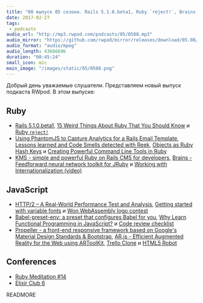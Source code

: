 ```yaml
---
title: "08 выпуск 05 сезона. Rails 5.1.0.beta1, Ruby `reject!`, Brains, Won WebAssembly logo contest, Babel-preset-env, AR.js и прочее"
date: 2017-02-27
tags:
 - podcasts
audio_url: "http://mp3.rwpod.com/podcasts/05/0508.mp3"
audio_mirror: "https://github.com/rwpod/mirror/releases/download/05.08/0508.mp3"
audio_format: "audio/mpeg"
audio_length: 43686696
duration: "00:45:24"
small_icon: mic
main_image: "/images/static/05/0508.png"
---
```


Добрый день уважаемые слушатели. Представляем новый выпуск подкаста RWpod. В этом выпуске:

## Ruby

 - [Rails 5.1.0.beta1](http://weblog.rubyonrails.org/2017/2/23/Rails-5-1-beta1/), [15 Weird Things About Ruby That You Should Know](http://www.blackbytes.info/2017/02/weird-ruby/) и [Ruby `reject!`](http://accidentallyquadratic.tumblr.com/post/157496054437/ruby-reject)
 - [Using PhantomJS to Capture Analytics for a Rails Email Template](http://brandonhilkert.com/blog/using-phantomjs-to-capture-analytics-for-a-rails-email-template/), [Lessons learned and Code Smells detected with Reek](https://review.ebertapp.io/lessons-learned-and-code-smells-detected-with-reek-ca9374a3eece), [Objects as Ruby Hash Keys](http://blog.honeybadger.io/objects-as-ruby-hash-keys/) и [Creating Powerful Command Line Tools in Ruby](https://blog.codeship.com/creating-powerful-command-line-tools-in-ruby/)
 - [KMS - simple and powerful Ruby on Rails CMS for developers](http://getkms.com/), [Brains - Feedforward neural network toolkit for JRuby](https://github.com/jedld/brains-jruby) и [Working with Internationalization (video)](https://www.driftingruby.com/episodes/working-with-internationalization)

## JavaScript

 - [HTTP/2 – A Real-World Performance Test and Analysis](https://css-tricks.com/http2-real-world-performance-test-analysis/), [Getting started with variable fonts](http://clagnut.com/blog/2389/) и [Won WebAssembly logo contest](https://medium.com/@carlosbaraza/won-webassembly-logo-contest-7dc4623f5cf)
 - [Babel-preset-env: a preset that configures Babel for you](http://www.2ality.com/2017/02/babel-preset-env.html), [Why Learn Functional Programming in JavaScript?](https://medium.com/javascript-scene/why-learn-functional-programming-in-javascript-composing-software-ea13afc7a257) и [Code review checklist](https://ana-balica.github.io/2017/02/21/code-review-checklist/)
 - [Propeller - a front-end responsive framework based on Google's Material Design Standards & Bootstrap](http://propeller.in/), [AR.js - Efficient Augmented Reality for the Web using ARToolKit](https://github.com/jeromeetienne/AR.js), [Trello Clone](https://github.com/madmous/trello-clone) и [HTML5 Robot](http://html5bot.webflow.io/)

## Conferences

 - [Ruby Meditation #14](https://www.facebook.com/events/1647370468613245/)
 - [Elixir Club 6](https://www.facebook.com/events/1857342297842402/)

READMORE

